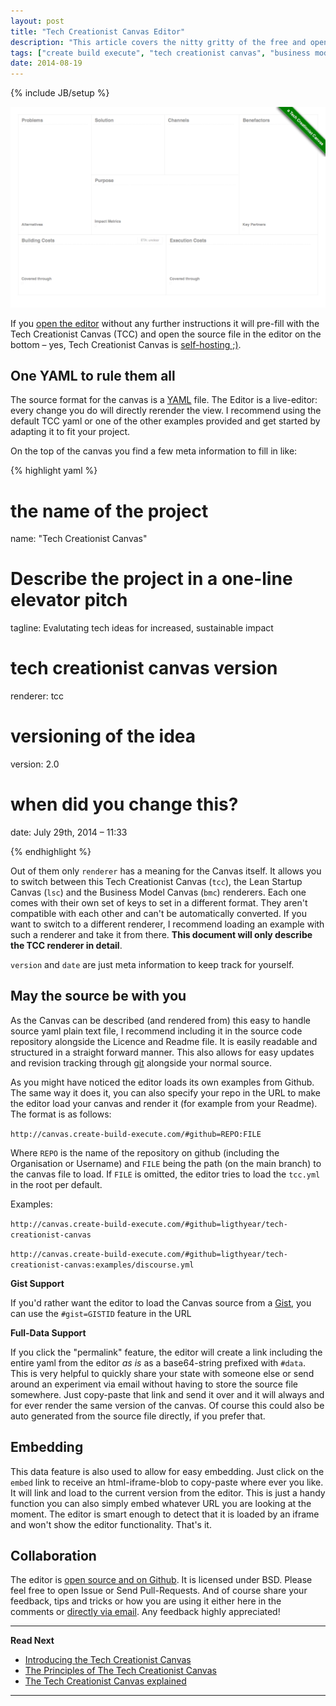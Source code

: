 ```yaml
---
layout: post
title: "Tech Creationist Canvas Editor"
description: "This article covers the nitty gritty of the free and open source [Tech Creationist Editor](http://canvas.create-build-execute.com/) to help you build your own tech venture describing canvas. It will cover teh yaml format used, how to use git to keep it in version control and tie the renderer up with it. On top it will explain advanced features like sharing of custom states, embedding via iframes and how you can contribute yourself."
tags: ["create build execute", "tech creationist canvas", "business model canvas", "cbe", "lean startup canvas", "lean startup"]
date: 2014-08-19
---
```

{% include JB/setup %}

[![The Tech Creationist Canvas](/assets/content/posts/tech-creationist-canvas.png)](/assets/content/posts/tech-creationist-canvas.png)

If you [open the editor](http://canvas.create-build-execute.com) without any further instructions it will pre-fill with the Tech Creationist Canvas (TCC) and open the source file in the editor on the bottom – yes, Tech Creationist Canvas is [self-hosting ;)](http://en.wikipedia.org/wiki/Self-hosting).

## One YAML to rule them all
The source format for the canvas is a [YAML](http://en.wikipedia.org/wiki/YAML) file. The Editor is a live-editor: every change you do will directly rerender the view. I recommend using the default TCC yaml or one of the other examples provided and get started by adapting it to fit your project.

On the top of the canvas you find a few meta information to fill in like:

{% highlight yaml %}

# the name of the project
name: "Tech Creationist Canvas"

# Describe the project in a one-line elevator pitch
tagline: Evalutating tech ideas for increased, sustainable impact

# tech creationist canvas version
renderer: tcc

# versioning of the idea
version: 2.0

# when did you change this?
date: July 29th, 2014 – 11:33

{% endhighlight %}

Out of them only `renderer` has a meaning for the Canvas itself. It allows you to switch between this Tech Creationist Canvas (`tcc`),  the Lean Startup Canvas (`lsc`) and the Business Model Canvas (`bmc`) renderers. Each one comes with their own set of keys to set in a different format. They aren't compatible with each other and can't be automatically converted. If you want to switch to a different renderer, I recommend loading an example with such a renderer and take it from there. **This document will only describe the TCC renderer in detail**.

`version` and `date` are just meta information to keep track for yourself.


## May the source be with you

As the Canvas can be described (and rendered from) this easy to handle source yaml plain text file, I recommend including it in the source code repository alongside  the Licence and Readme file. It is easily readable and structured in a straight forward manner. This also allows for easy updates and revision tracking through [git](http://git-scm.com/) alongside your normal source.

As you might have noticed the editor loads its own examples from Github. The same way it does it, you can also specify your repo in the URL to make the editor load your canvas and render it (for example from your Readme). The format is as follows:

`http://canvas.create-build-execute.com/#github=REPO:FILE`

Where `REPO` is the name of the repository on github (including the Organisation or Username) and `FILE` being the path (on the main branch) to the canvas file to load. If `FILE` is omitted, the editor tries to load the `tcc.yml` in the root per default.

Examples:

  
  `http://canvas.create-build-execute.com/#github=ligthyear/tech-creationist-canvas`

  `http://canvas.create-build-execute.com/#github=ligthyear/tech-creationist-canvas:examples/discourse.yml`
  

**Gist Support**

If you'd rather want the editor to load the Canvas source from a [Gist](https://gist.github.com/), you can use the `#gist=GISTID` feature in the URL

**Full-Data Support**

If you click the "permalink" feature, the editor will create a link including the entire yaml from the editor *as is* as a base64-string prefixed with `#data`. This is very helpful to quickly share your state with someone else or send around an experiment via email without having to store the source file somewhere. Just copy-paste that link and send it over and it will always and for ever render the same version of the canvas. Of course this could also be auto generated from the source file directly, if you prefer that.


## Embedding

This data feature is also used to allow for easy embedding. Just click on the `embed` link to receive an html-iframe-blob to copy-paste where ever you like. It will link and load to the current version from the editor. This is just a handy function you can also simply embed whatever URL you are looking at the moment. The editor is smart enough to detect that it is loaded by an iframe and won't show the editor functionality. That's it.

## Collaboration

The editor is [open source and on Github](https://github.com/ligthyear/tech-creationist-canvas). It is licensed under BSD. Please feel free to open Issue or Send Pull-Requests. And of course share your feedback, tips and tricks or how you are using it either here in the comments or [directly via email](mailto:ben[at]create-build-execute[dot]com). Any feedback highly appreciated!


---

**Read Next**

 - [Introducing the Tech Creationist Canvas](/2014/08/19/introducing-the-tech-creationist-canvas/)
 - [The Principles of The Tech Creationist Canvas](/2014/08/19/tech-creationist-canvas-the-principles/)
 - [The Tech Creationist Canvas explained](/2014/08/19/tech-creationist-canvas-explained/)

---
